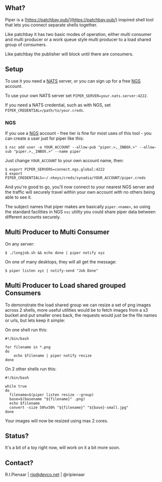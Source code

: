 ## What?

Piper is a [https://patchbay.pub/](https://patchbay.pub/) inspired shell tool that lets you connect separate shells together.

Like patchbay it has two basic modes of operation, either multi consumer and multi producer or a work queue style multi producer to a load shared group of consumers.

Like patchbay the publisher will block until there are consumers.

## Setup

To use it you need a [NATS](https://nats.io) server, or you can sign up for a free [NGS](https://synadia.com/ngs) account.

To use your own NATS server set `PIPER_SERVER=your.nats.server:4222`.

If you need a NATS credential, such as with NGS, set `PIPER_CREDENTIAL=/path/to/your.creds`.

### NGS

If you use a [NGS](https://synadia.com/ngs) account - free tier is fine for most uses of this tool - you can create a user just for piper like this:

```
$ nsc add user -a YOUR_ACCOUNT --allow-pub "piper.>,_INBOX.>" --allow-sub "piper.>,_INBOX.>" --name piper
```

Just change `YOUR_ACCOUNT` to your own account name, then:

```
$ export PIPER_SERVERS=connect.ngs.global:4222
$ export PIPER_CREDENTIALS=~/.nkeys/creds/synadia/YOUR_ACCOUNT/piper.creds
```

And you're good to go, you'll now connect to your nearest NGS server and the traffic will securely travel within your own account with no others being able to see it.

The subject names that piper makes are basically `piper.<name>`, so using the standard facilities in NGS `nsc` utility you could share piper data between different accounts securely.

## Multi Producer to Multi Consumer

On any server:

```
$ ./longjob.sh && echo done | piper notify xyz
```

On one of many desktops, they will all get the message:

```
$ piper listen xyz | notify-send "Job Done"
```

## Multi Producer to Load shared grouped Consumers

To demonstrate the load shared group we can resize a set of png images across 2 shells, more useful utilities would be to fetch images from a s3 bucket and put smaller ones back, the requests would just be the file names or urls, but lets keep it simple:

On one shell run this:

```
#!/bin/bash

for filename in *.png
do
    echo $filename | piper notify resize
done
```

On 2 other shells run this:

```
#!/bin/bash

while true
do
  filename=$(piper listen resize --group)
  base=$(basename "${filename}" .png)
  echo $filename
  convert -size 50%x50% "${filename}" "${base}-small.jpg"
done
```

Your images will now be resized using max 2 cores.

## Status?

It's a bit of a toy right now, will work on it a bit more soon.

## Contact?

R.I.Pienaar | rip@devco.net | @ripienaar